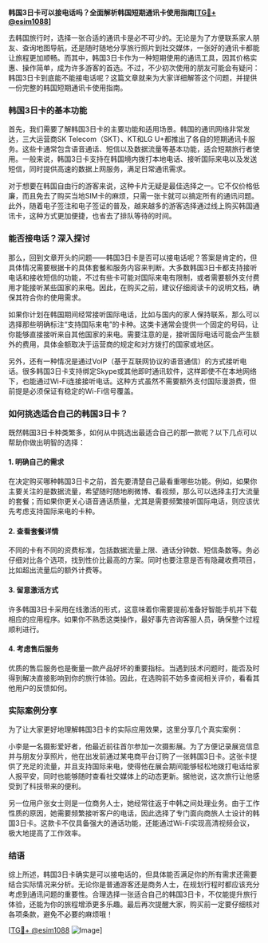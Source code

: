 **韩国3日卡可以接电话吗？全面解析韩国短期通讯卡使用指南[[TG💪+ @esim1088](https://t.me/s/esim1088)]**

去韩国旅行时，选择一张合适的通讯卡是必不可少的。无论是为了方便联系家人朋友、查询地图导航，还是随时随地分享旅行照片到社交媒体，一张好的通讯卡都能让旅程更加顺畅。而其中，韩国3日卡作为一种短期使用的通讯工具，因其价格实惠、操作简单，成为许多游客的首选。不过，不少初次使用的朋友可能会有疑问：韩国3日卡到底能不能接电话呢？这篇文章就来为大家详细解答这个问题，并提供一份完整的韩国短期通讯卡使用指南。

### 韩国3日卡的基本功能

首先，我们需要了解韩国3日卡的主要功能和适用场景。韩国的通讯网络非常发达，三大运营商SK Telecom（SKT）、KT和LG U+都推出了各自的短期通讯卡服务。这些卡通常包含语音通话、短信以及数据流量等基本功能，适合短期旅行者使用。一般来说，韩国3日卡支持在韩国境内拨打本地电话、接听国际来电以及发送短信，同时提供高速的数据上网服务，满足日常通讯需求。

对于想要在韩国自由行的游客来说，这种卡片无疑是最佳选择之一。它不仅价格低廉，而且免去了购买当地SIM卡的麻烦，只需一张卡就可以搞定所有的通讯问题。此外，随着电子签注和电子签证的普及，越来越多的游客选择通过线上购买韩国通讯卡，这种方式更加便捷，也省去了排队等待的时间。

### 能否接电话？深入探讨

那么，回到文章开头的问题——韩国3日卡是否可以接电话呢？答案是肯定的，但具体情况需要根据卡的具体套餐和服务内容来判断。大多数韩国3日卡都支持接听电话和接收短信的功能，不过有些卡可能对国际来电有限制，或者需要额外支付费用才能接听某些国家的来电。因此，在购买之前，建议仔细阅读卡的说明文档，确保其符合你的使用需求。

如果你计划在韩国期间经常接听国际电话，比如与国内的家人保持联系，那么可以选择那些明确标注“支持国际来电”的卡种。这类卡通常会提供一个固定的号码，让你能够直接接听来自其他国家的来电。需要注意的是，接听国际电话可能会产生额外的费用，具体金额取决于运营商的规定和对方拨打的国家或地区。

另外，还有一种情况是通过VoIP（基于互联网协议的语音通信）的方式接听电话。很多韩国3日卡支持绑定Skype或其他即时通讯软件，这样即使不在本地网络下，也能通过Wi-Fi连接接听电话。这种方式虽然不需要额外支付国际漫游费，但前提是必须保证有稳定的Wi-Fi信号覆盖。

### 如何挑选适合自己的韩国3日卡？

既然韩国3日卡种类繁多，如何从中挑选出最适合自己的那一款呢？以下几点可以帮助你做出明智的选择：

#### 1. **明确自己的需求**
   在决定购买哪种韩国3日卡之前，首先要清楚自己最看重哪些功能。例如，如果你主要关注的是数据流量，希望随时随地刷微博、看视频，那么可以选择主打大流量的套餐；而如果你更关心语音通话质量，尤其是需要频繁接听国际电话，则应该优先考虑支持国际来电的卡种。

#### 2. **查看套餐详情**
   不同的卡有不同的资费标准，包括数据流量上限、通话分钟数、短信条数等。务必仔细对比各个选项，找到性价比最高的方案。同时也要注意是否有隐藏收费项目，比如超出流量后的额外计费等。

#### 3. **留意激活方式**
   许多韩国3日卡采用在线激活的形式，这意味着你需要提前准备好智能手机并下载相应的应用程序。如果你不熟悉这类操作，最好事先咨询客服人员，确保整个过程顺利进行。

#### 4. **考虑售后服务**
   优质的售后服务也是衡量一款产品好坏的重要指标。当遇到技术问题时，能否及时得到解决直接影响到你的旅行体验。因此，在选购前不妨多查阅相关评价，看看其他用户的反馈如何。

### 实际案例分享

为了让大家更好地理解韩国3日卡的实际应用效果，这里分享几个真实案例：

小李是一名摄影爱好者，他最近前往首尔参加一次摄影展。为了方便记录展览信息并与朋友分享照片，他在出发前通过某电商平台订购了一张韩国3日卡。这张卡提供了充足的流量，并且支持国际来电，使得他在展会期间能够轻松地拨打电话给家人报平安，同时也能够随时查看社交媒体上的动态更新。据他说，这次旅行让他感受到了科技带来的便利。

另一位用户张女士则是一位商务人士，她经常往返于中韩之间处理业务。由于工作性质的原因，她需要频繁接听客户的电话，因此选择了专门面向商旅人士设计的韩国3日卡。这款卡不仅具备强大的通话功能，还能通过Wi-Fi实现高清视频会议，极大地提高了工作效率。

### 结语

综上所述，韩国3日卡确实是可以接电话的，但具体能否满足你的所有需求还需要结合实际情况来分析。无论你是普通游客还是商务人士，在规划行程时都应该充分考虑到通讯问题的重要性。合理选择一张适合自己的韩国3日卡，不仅能提升旅行体验，还能为你的旅程增添更多乐趣。最后再次提醒大家，购买前一定要仔细核对各项条款，避免不必要的麻烦哦！

[[TG💪+ @esim1088](https://t.me/s/esim1088) ![Image](https://i.postimg.cc/4NQfJmqS/Snipaste-2025-05-13-00-14-12.png)]